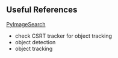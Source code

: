 ## Useful References

[PyImageSearch](https://pyimagesearch.com/2015/05/25/basic-motion-detection-and-tracking-with-python-and-opencv/)

- check CSRT tracker for object tracking
- object detection
- object tracking